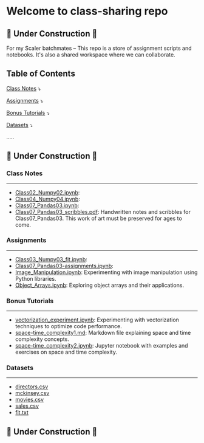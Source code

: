 # Welcome to class-sharing repo

## 🚧 Under Construction 🚧

For my Scaler batchmates – This repo is a store of assignment scripts and notebooks. It's also a shared workspace where we can collaborate.

## Table of Contents

 [Class Notes](#class-notes) ⤵

 [Assignments](#assignments) ⤵

 [Bonus Tutorials](#bonus-tutorials) ⤵

 [Datasets](#datasets) ⤵

.....
## 🚧 Under Construction 🚧

### Class Notes
_____
- [Class02_Numpy02.ipynb](https://github.com/thecont1/class-sharing/blob/main/Class02_Numpy02.ipynb): 
- [Class04_Numpy04.ipynb](https://github.com/thecont1/class-sharing/blob/main/Class04_Numpy04.ipynb): 
- [Class07_Pandas03.ipynb](https://github.com/thecont1/class-sharing/blob/main/Class07_Pandas03.ipynb): 
- [Class07_Pandas03_scribbles.pdf](https://github.com/thecont1/class-sharing/blob/main/Class07_Pandas03_scribbles.pdf): Handwritten notes and scribbles for Class07_Pandas03. This work of art must be preserved for ages to come.

### Assignments
_____
- [Class03_Numpy03_fit.ipynb](https://github.com/thecont1/class-sharing/blob/main/Class03_Numpy03_fit.ipynb):  
- [Class07_Pandas03-assignments.ipynb](https://github.com/thecont1/class-sharing/blob/main/Class07_Pandas03-assignments.ipynb): 
- [Image_Manipulation.ipynb](https://github.com/thecont1/class-sharing/blob/main/Image_Manipulation.ipynb): Experimenting with image manipulation using Python libraries.
- [Object_Arrays.ipynb](https://github.com/thecont1/class-sharing/blob/main/Object_Arrays.ipynb): Exploring object arrays and their applications.


### Bonus Tutorials
_____
- [vectorization_experiment.ipynb](https://github.com/thecont1/class-sharing/blob/main/vectorization_experiment.ipynb): Experimenting with vectorization techniques to optimize code performance.
- [space-time_complexity1.md](https://github.com/thecont1/class-sharing/blob/main/space-time_complexity1.md): Markdown file explaining space and time complexity concepts.
- [space-time_complexity2.ipynb](https://github.com/thecont1/class-sharing/blob/main/space-time_complexity2.ipynb): Jupyter notebook with examples and exercises on space and time complexity.

### Datasets
_____
- [directors.csv](https://github.com/thecont1/class-sharing/blob/main/datasets/directors.csv)
- [mckinsey.csv](https://github.com/thecont1/class-sharing/blob/main/datasets/mckinsey.csv)
- [movies.csv](https://github.com/thecont1/class-sharing/blob/main/datasets/movies.csv)
- [sales.csv](https://github.com/thecont1/class-sharing/blob/main/datasets/sales.csv)
- [fit.txt](https://github.com/thecont1/class-sharing/blob/main/datasets/fit.txt)

## 🚧 Under Construction 🚧
